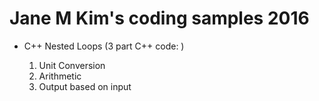 # Jane M Kim's coding samples 2016
- C++ Nested Loops (3 part C++ code: )


    1. Unit Conversion
    2. Arithmetic
    3. Output based on input
